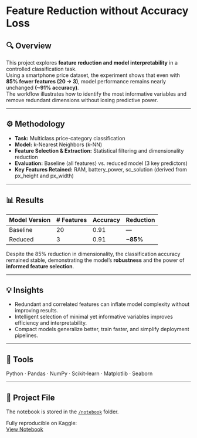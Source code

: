 # Feature Reduction without Accuracy Loss

## 🔍 Overview 

This project explores **feature reduction and model interpretability** in a controlled classification task.  
Using a smartphone price dataset, the experiment shows that even with **85% fewer features (20 → 3)**, model performance remains nearly unchanged **(~91% accuracy)**.  
The workflow illustrates how to identify the most informative variables and remove redundant dimensions without losing predictive power.  

---

## ⚙️ Methodology  

- **Task:** Multiclass price-category classification  
- **Model:** k-Nearest Neighbors (k-NN)  
- **Feature Selection & Extraction:** Statistical filtering and dimensionality reduction  
- **Evaluation:** Baseline (all features) vs. reduced model (3 key predictors)  
- **Key Features Retained:** RAM, battery_power, sc_solution (derived from px_height and px_width)  

---

## 📊 Results  

| Model Version | # Features | Accuracy | Reduction |  
| ------------- | ---------- | -------- | --------- |  
| Baseline      | 20         | 0.91     | —         |  
| Reduced       | 3          | 0.91     | **−85%**  |  

Despite the 85% reduction in dimensionality, the classification accuracy remained stable, demonstrating the model’s **robustness** and the power of **informed feature selection**.  

---

## 💡 Insights

- Redundant and correlated features can inflate model complexity without improving results.  
- Intelligent selection of minimal yet informative variables improves efficiency and interpretability.  
- Compact models generalize better, train faster, and simplify deployment pipelines.  

---

## 🧰 Tools  

Python · Pandas · NumPy · Scikit-learn · Matplotlib · Seaborn

---
 
## 📂 Project File  

The notebook is stored in the [`/notebook`](./notebook) folder. 

Fully reproducible on Kaggle:  
[View Notebook](https://www.kaggle.com/code/shakkutlu/feature-reduction-without-accuracy-loss)  
